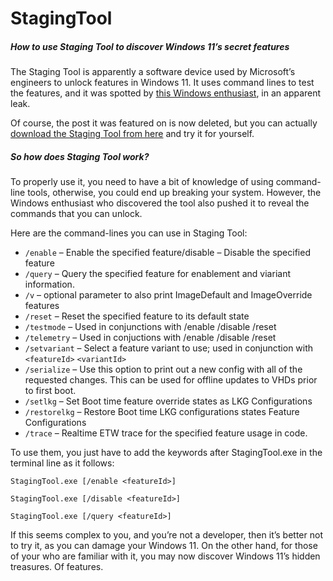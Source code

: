 # StagingTool
##### How to use Staging Tool to discover Windows 11’s secret features

The Staging Tool is apparently a software device used by Microsoft’s engineers to unlock features in Windows 11. It uses command lines to test the features, and it was spotted by [this Windows enthusiast](https://twitter.com/XenoPanther/status/1686712381840179200?s=20), in an apparent leak.

Of course, the post it was featured on is now deleted, but you can actually [download the Staging Tool from here](https://github.com/haithamaouati/StagingTool/blob/main/stagingtool.zip) and try it for yourself.

##### So how does Staging Tool work?

To properly use it, you need to have a bit of knowledge of using command-line tools, otherwise, you could end up breaking your system. However, the Windows enthusiast who discovered the tool also pushed it to reveal the commands that you can unlock.

Here are the command-lines you can use in Staging Tool:

* `/enable` – Enable the specified feature/disable – Disable the specified feature
* `/query` – Query the specified feature for enablement and viariant information.
* `/v` – optional parameter to also print ImageDefault and ImageOverride features
* `/reset` – Reset the specified feature to its default state
* `/testmode` – Used in conjunctions with /enable /disable /reset
* `/telemetry` – Used in conjuctions with /enable /disable /reset
* `/setvariant` – Select a feature variant to use; used in conjunction with `<featureId>` `<variantId>`
* `/serialize` – Use this option to print out a new config with all of the requested changes. This can be used for offline updates to VHDs prior to first boot.
* `/setlkg` – Set Boot time feature override states as LKG Configurations
* `/restorelkg` – Restore Boot time LKG configurations states Feature Configurations
* `/trace` – Realtime ETW trace for the specified feature usage in code.

To use them, you just have to add the keywords after StagingTool.exe in the terminal line as it follows:

```
StagingTool.exe [/enable <featureId>]
```
```
StagingTool.exe [/disable <featureId>]
```
```
StagingTool.exe [/query <featureId>]
```

If this seems complex to you, and you’re not a developer, then it’s better not to try it, as you can damage your Windows 11. On the other hand, for those of your who are familiar with it, you may now discover Windows 11’s hidden treasures. Of features.
